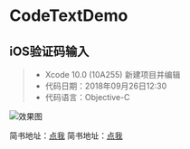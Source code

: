 # CodeTextDemo

## iOS验证码输入

> * Xcode 10.0 (10A255) 新建项目并编辑
> * 代码日期：2018年09月26日12:30
> * 代码语言：Objective-C

![效果图](https://github.com/HouWan/CodeTextDemo/blob/master/wx20180926_130752_2x-qibot.cn.png)

简书地址：[点我](https://www.jianshu.com/p/23f7be3677be)
简书地址：[点我](https://www.jianshu.com/p/23f7be3677be)


